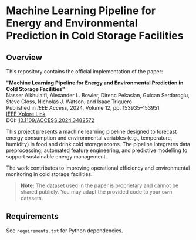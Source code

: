 # **Machine Learning Pipeline for Energy and Environmental Prediction in Cold Storage Facilities**

## Overview

This repository contains the official implementation of the paper:

**"Machine Learning Pipeline for Energy and Environmental Prediction in Cold Storage Facilities"**  
Nasser Alkhulaifi, Alexander L. Bowler, Direnc Pekaslan, Gulcan Serdaroglu, Steve Closs, Nicholas J. Watson, and Isaac Triguero  
Published in *IEEE Access*, 2024, Volume 12, pp. 153935–153951  
[IEEE Xplore Link](https://ieeexplore.ieee.org/abstract/document/10720783)  
DOI: [10.1109/ACCESS.2024.3482572](https://doi.org/10.1109/ACCESS.2024.3482572)

This project presents a machine learning pipeline designed to forecast energy consumption and environmental variables (e.g., temperature, humidity) in food and drink cold storage rooms. The pipeline integrates data preprocessing, automated feature engineering, and predictive modelling to support sustainable energy management.

The work contributes to improving operational efficiency and environmental monitoring in cold storage facilities.

> **Note:** The dataset used in the paper is proprietary and cannot be shared publicly. You may adapt the provided code to your own datasets.

## Requirements

See `requirements.txt` for Python dependencies.


